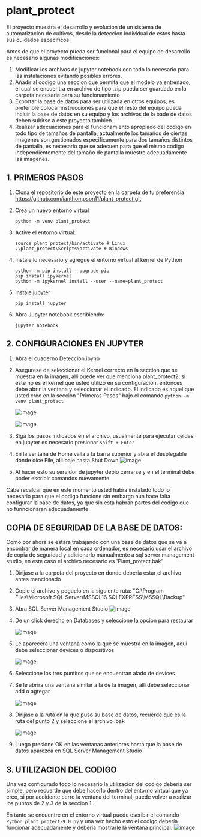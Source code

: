 # plant_protect
El proyecto muestra el desarrollo y evolucion de un sistema de automatizacion de cultivos, desde la deteccion individual de estos hasta sus cuidados especificos


Antes de que el proyecto pueda ser funcional para el equipo de desarrollo es necesario algunas modificaciones:

1. Modificar los archivos de jupyter notebook con todo lo necesario para las instalaciones evitando posibles errores.
2. Añadir al codigo una seccion que permita que el modelo ya entrenado, el cual se encuentra en archivo de tipo .zip pueda ser guardado en la carpeta necesaria para su funcionamiento
3. Exportar la base de datos para ser utilizada en otros equipos, es preferible colocar instrucciones para que el resto del equipo pueda incluir la base de datos en su equipo y los archivos de la bade de datos deben subirse a este proyecto tambien.
4. Realizar adecuaciones para el funcionamiento apropiado del codigo en todo tipo de tamaños de pantalla, actualmente los tamaños de ciertas imagenes son gestionados especificamente para dos tamaños distintos de pantalla, es necesario que se adecuen para que el mismo codigo independientemente del tamaño de pantalla muestre adecuadamente las imagenes.

## 1. PRIMEROS PASOS

1. Clona el repositorio de este proyecto en la carpeta de tu preferencia: https://github.com/ianthompson11/plant_protect.git
2. Crea un nuevo entorno virtual

   ``` python -m venv plant_protect ```
   
3. Active el entorno virtual:
   ```
   source plant_protect/bin/activate # Linux
   .\plant_protect\Scripts\activate # Windows
    ```

4. Instale lo necesario y agregue el entorno virtual al kernel de Python
   ```
   python -m pip install --upgrade pip
   pip install ipykernel
   python -m ipykernel install --user --name=plant_protect
   ```
5. Instale jupyter
   ```
   pip install jupyter
   ```
6. Abra Jupyter notebook escribiendo:
   ```
   jupyter notebook
   ```

## 2. CONFIGURACIONES EN JUPYTER
1. Abra el cuaderno Deteccion.ipynb
2. Asegurese de seleccionar el Kernel correcto en la seccion que se muestra en la imagen, alli puede ver que menciona plant_protect2, si este no es el kernel que usted utilizo en su configuracion, entonces debe abrir la ventana y seleccionar el indicado. El indicado es aquel que usted creo en la seccion "Primeros Pasos" bajo el comando ``` python -m venv plant_protect ```
   
   ![image](https://github.com/user-attachments/assets/06ad8ec0-62e3-4c36-ad3d-ce0214c7b5ee)

   ![image](https://github.com/user-attachments/assets/46b82023-347e-4e56-bd84-9814579c2e34)

3. Siga los pasos indicados en el archivo, usualmente para ejecutar celdas en jupyter es necesario presionar ```shift + Enter```
4. En la ventana de Home valla a la barra superior y abra el desplegable donde dice File, alli baje hasta Shut Down
   ![image](https://github.com/user-attachments/assets/16fcc0d6-f810-47f8-abe1-9dc2588cc968)

5. Al hacer esto su servidor de jupyter debio cerrarse y en el terminal debe poder escribir comandos nuevamente

Cabe recalcar que en este momento usted habra instalado todo lo necesario para que el codigo funcione sin embargo aun hace falta configurar la base de datos, ya que sin esta habran partes del codigo que no funncionaran adecuadamente

## COPIA DE SEGURIDAD DE LA BASE DE DATOS:

Como por ahora se estara trabajando con una base de datos que se va a encontrar de manera local en cada ordenador, es necesario usar el archivo de copia de seguridad y adicionarlo manualmente a sql server management studio, en este caso el archivo necesario es 'Plant_protect.bak'
1. Dirijase a la carpeta del proyecto en donde deberia estar el archivo antes mencionado
2. Copie el archivo y peguelo en la siguiente ruta: "C:\Program Files\Microsoft SQL Server\MSSQL16.SQLEXPRESS\MSSQL\Backup"
3. Abra SQL Server Management Studio
![image](https://github.com/user-attachments/assets/bbab20cd-cf01-4f77-90b5-c358f92e91c1)

4. De un click derecho en Databases y seleccione la opcion para restaurar
   
   ![image](https://github.com/user-attachments/assets/f519d71c-8e8f-47ea-8f3b-066cd12a7dc5)

5. Le aparecera una ventana como la que se muestra en la imagen, aqui debe seleccionar devices o dispositivos
   
   ![image](https://github.com/user-attachments/assets/e8fd0bc9-5ab0-4c75-b159-424d48d4b321)
   
6. Seleccione los tres puntitos que se encuentran alado de devices
    
7. Se le abrira una ventana similar a la de la imagen, alli debe seleccionar add o agregar
    
   ![image](https://github.com/user-attachments/assets/32e6cea3-e682-4a93-94ab-1bc3639692c5)

8. Dirijase a la ruta en la que puso su base de datos, recuerde que es la ruta del punto 2 y seleccione el archivo .bak
    
   ![image](https://github.com/user-attachments/assets/79fb5128-ca69-4330-b475-f70277ce72a9)
   
9. Luego presione OK en las ventanas anteriores hasta que la base de datos aparezca en SQL Server Management Studio

## 3. UTILIZACION DEL CODIGO

Una vez configurado todo lo necesario la utilizacion del codigo deberia ser simple, pero recuerde que debe hacerlo dentro del entorno virtual que ya creo, si por accidente cerro la ventana del terminal, puede volver a realizar los puntos de 2 y 3 de la seccion 1.

En tanto se encuentre en el entorno virtual puede escribir el comando ``` Python plant_protect-9.0.py ``` y una vez hecho esto el codigo deberia funcionar adecuadamente y deberia mostrarle la ventana principal:
![image](https://github.com/user-attachments/assets/d6ee2bed-ba80-4bd3-8966-a07c6c040ec1)









